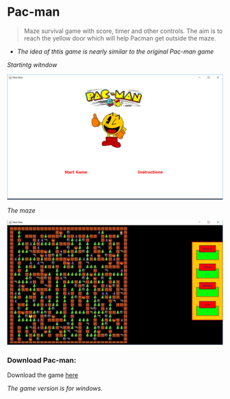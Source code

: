 # Pac-man

>Maze survival game with score, timer and other controls. The aim is to reach the yellow door which will help Pacman get outside the maze.

* _The idea of thtis game is nearly similar to the original Pac-man game_

_Startintg witndow_

![Starting window](https://github.com/ziyadelbanna/Pac-man/blob/master/Untitled.png)

_The maze_

![The maze](https://github.com/ziyadelbanna/Pac-man/blob/master/maze.jpg)

### Download Pac-man:
Download the game [here]()

_The game version is for windows._
